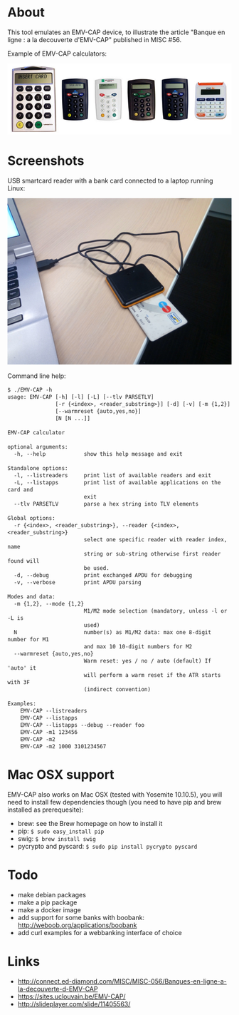 About
=====

This tool emulates an EMV-CAP device, to illustrate the article "Banque en
ligne : a la decouverte d'EMV-CAP" published in MISC #56.

Example of EMV-CAP calculators:

![EMV-CAP calculators](emvcap-calculators.jpg)

Screenshots
===========

USB smartcard reader with a bank card connected to a laptop running Linux:

![USB smartcard reader with a bank card](emvcap-usbreader.jpg)

Command line help:

```
$ ./EMV-CAP -h
usage: EMV-CAP [-h] [-l] [-L] [--tlv PARSETLV]
               [-r {<index>, <reader_substring>}] [-d] [-v] [-m {1,2}]
               [--warmreset {auto,yes,no}]
               [N [N ...]]

EMV-CAP calculator

optional arguments:
  -h, --help            show this help message and exit

Standalone options:
  -l, --listreaders     print list of available readers and exit
  -L, --listapps        print list of available applications on the card and
                        exit
  --tlv PARSETLV        parse a hex string into TLV elements

Global options:
  -r {<index>, <reader_substring>}, --reader {<index>, <reader_substring>}
                        select one specific reader with reader index, name
                        string or sub-string otherwise first reader found will
                        be used.
  -d, --debug           print exchanged APDU for debugging
  -v, --verbose         print APDU parsing

Modes and data:
  -m {1,2}, --mode {1,2}
                        M1/M2 mode selection (mandatory, unless -l or -L is
                        used)
  N                     number(s) as M1/M2 data: max one 8-digit number for M1
                        and max 10 10-digit numbers for M2
  --warmreset {auto,yes,no}
                        Warm reset: yes / no / auto (default) If 'auto' it
                        will perform a warm reset if the ATR starts with 3F
                        (indirect convention)

Examples:
    EMV-CAP --listreaders
    EMV-CAP --listapps
    EMV-CAP --listapps --debug --reader foo
    EMV-CAP -m1 123456
    EMV-CAP -m2
    EMV-CAP -m2 1000 3101234567
```

Mac OSX support
===============

EMV-CAP also works on Mac OSX (tested with Yosemite 10.10.5), you will need to install few dependencies though (you need to have pip and brew installed as prerequesite):

* brew: see the Brew homepage on how to install it
* pip: ```$ sudo easy_install pip```
* swig: ```$ brew install swig```
* pycrypto and pyscard: ```$ sudo pip install pycrypto pyscard ```

Todo
====

* make debian packages
* make a pip package
* make a docker image
* add support for some banks with boobank: http://weboob.org/applications/boobank
* add curl examples for a webbanking interface of choice

Links
=====

* http://connect.ed-diamond.com/MISC/MISC-056/Banques-en-ligne-a-la-decouverte-d-EMV-CAP
* https://sites.uclouvain.be/EMV-CAP/
* http://slideplayer.com/slide/11405563/
